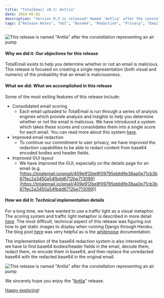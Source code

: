 ```yaml
---
title: "TotalEmail v0.3: Antlia"
date: 2019-05-01
description: "Version 0.3 is released! Named 'Antlia' after the constellation representing an air pump, this release improves email redaction and introduces a score for every email. In this blog post, we'll discuss a few of the new things we are most excited about!"
tags: ["Release Notes", "GUI", "Base64", "Redaction", "Privacy", "Email Scoring", "Traffic Lights", "Django", "Heroku", "Whitenoise"]
---
```


![This release is named "Antlia" after the constellation representing an air pump](/imgs/antlia-annotated.jpg)

#### Why we did it: Our objectives for this release

TotalEmail exists to help you determine whether or not an email is malicious. This release is focused on creating a single representation (both visual and numeric) of the probability that an email is maliciousness.

#### What we did: What we accomplished in this release

Some of the most exiting features of this release include:

- Consolidated email scoring
    - Each email uploaded to TotalEmail is run through a series of analysis engines which provide analysis and insights to help you determine whether or not the email is malicious. We have introduced a system which takes these scores and consolidates them into a single score for each email. You can read more about this system [here](/email-scoring-0/).
- Improved email redaction
    - To continue our commitment to user privacy, we have improved the redaction capabilities to be able to redact content from base64 encoded bodies and header fields.
- Improved GUI layout
    - We have improved the GUI; especially on the details page for an email (e.g. [https://totalemail.io/email/409e912be8f09795ebb8fe38aa0e71cb3b87fec2a3450a54fbdd6712be713099](https://totalemail.io/email/409e912be8f09795ebb8fe38aa0e71cb3b87fec2a3450a54fbdd6712be713099))

#### How we did it: Technical implementation details

For a long time, we have wanted to use a traffic light as a visual metaphor. The scoring system and traffic light metaphor is described in more detail [here](/email-scoring-0/). The most difficult, technical aspect of this release was figuring out how to get static images to display when running Django through Heroku. The blog post [here](https://medium.com/agatha-codes/9-straightforward-steps-for-deploying-your-django-app-with-heroku-82b952652fb4) was very helpful as is the [whitenoise](http://whitenoise.evans.io/en/stable/django.html) documentation.

The implementation of the base64 redaction system is also interesting as we have to find base64 bodies/header fields in the email, decode them, redact them, re-encode them in base64, and then replace the unredacted base64 with the redacted base64 in the original email.

![This release is named "Antlia" after the constellation representing an air pump](/imgs/antlia.png)

We sincerely hope you enjoy the "[Antlia](https://en.wikipedia.org/wiki/Antlia)" release.

[Happy exploring](https://totalemail.io/email/409e912be8f09795ebb8fe38aa0e71cb3b87fec2a3450a54fbdd6712be713099)!
